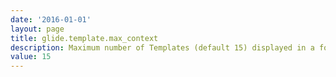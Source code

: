 ```yaml
---
date: '2016-01-01'
layout: page
title: glide.template.max_context
description: Maximum number of Templates (default 15) displayed in a form's context menu - when more are available, "Apply Template" instead opens a reference list of all available Templates 
value: 15 
---
```


